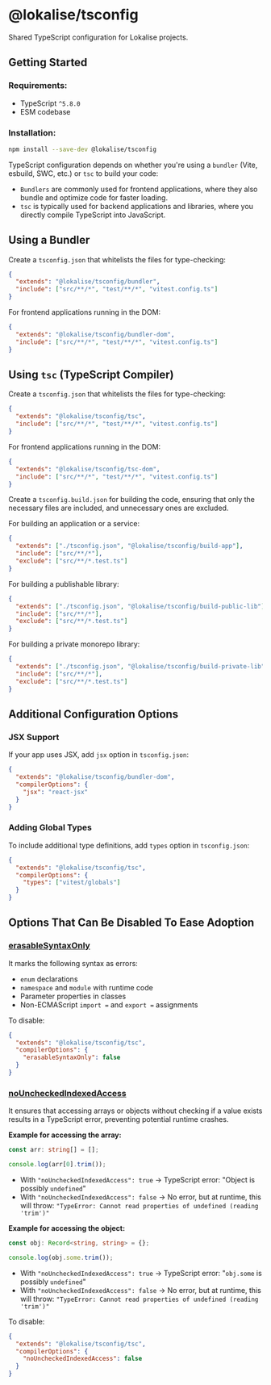 # @lokalise/tsconfig

Shared TypeScript configuration for Lokalise projects.

## Getting Started

### Requirements:
- TypeScript `^5.8.0`
- ESM codebase

### Installation:
```bash
npm install --save-dev @lokalise/tsconfig
```

TypeScript configuration depends on whether you're using a `bundler` (Vite, esbuild, SWC, etc.) or `tsc` to build your code:
- `Bundlers` are commonly used for frontend applications, where they also bundle and optimize code for faster loading.
- `tsc` is typically used for backend applications and libraries, where you directly compile TypeScript into JavaScript.

## **Using a Bundler**

Create a `tsconfig.json` that whitelists the files for type-checking:
```json
{
  "extends": "@lokalise/tsconfig/bundler",
  "include": ["src/**/*", "test/**/*", "vitest.config.ts"]
}
```

For frontend applications running in the DOM:
```json
{
  "extends": "@lokalise/tsconfig/bundler-dom",
  "include": ["src/**/*", "test/**/*", "vitest.config.ts"]
}
```

## **Using `tsc` (TypeScript Compiler)**

Create a `tsconfig.json` that whitelists the files for type-checking:
```json
{
  "extends": "@lokalise/tsconfig/tsc",
  "include": ["src/**/*", "test/**/*", "vitest.config.ts"]
}
```

For frontend applications running in the DOM:
```json
{
  "extends": "@lokalise/tsconfig/tsc-dom",
  "include": ["src/**/*", "test/**/*", "vitest.config.ts"]
}
```

Create a `tsconfig.build.json` for building the code, ensuring that only
the necessary files are included, and unnecessary ones are excluded.

For building an application or a service:
```json
{
  "extends": ["./tsconfig.json", "@lokalise/tsconfig/build-app"],
  "include": ["src/**/*"],
  "exclude": ["src/**/*.test.ts"]
}
```

For building a publishable library:
```json
{
  "extends": ["./tsconfig.json", "@lokalise/tsconfig/build-public-lib"],
  "include": ["src/**/*"],
  "exclude": ["src/**/*.test.ts"]
}
```

For building a private monorepo library:
```json
{
  "extends": ["./tsconfig.json", "@lokalise/tsconfig/build-private-lib"],
  "include": ["src/**/*"],
  "exclude": ["src/**/*.test.ts"]
}
```

## **Additional Configuration Options**

### **JSX Support**

If your app uses JSX, add `jsx` option in `tsconfig.json`:
```json
{
  "extends": "@lokalise/tsconfig/bundler-dom",
  "compilerOptions": {
    "jsx": "react-jsx"
  }
}
```

### **Adding Global Types**

To include additional type definitions, add `types` option in `tsconfig.json`:
```json
{
  "extends": "@lokalise/tsconfig/tsc",
  "compilerOptions": {
    "types": ["vitest/globals"]
  }
}
```

## **Options That Can Be Disabled To Ease Adoption**

### [erasableSyntaxOnly](https://www.typescriptlang.org/tsconfig/#erasableSyntaxOnly)

It marks the following syntax as errors:
- `enum` declarations
- `namespace` and `module` with runtime code
- Parameter properties in classes
- Non-ECMAScript `import =` and `export =` assignments

To disable:
```json
{
  "extends": "@lokalise/tsconfig/tsc",
  "compilerOptions": {
    "erasableSyntaxOnly": false
  }
}
```

### [noUncheckedIndexedAccess](https://www.typescriptlang.org/tsconfig/#noUncheckedIndexedAccess)

It ensures that accessing arrays or objects without checking if a value exists
results in a TypeScript error, preventing potential runtime crashes.

**Example for accessing the array:**
```typescript
const arr: string[] = [];

console.log(arr[0].trim());
```
- With `"noUncheckedIndexedAccess": true` → TypeScript error: "Object is possibly `undefined`"
- With `"noUncheckedIndexedAccess": false` → No error, but at runtime, this will throw:
`"TypeError: Cannot read properties of undefined (reading 'trim')"`

**Example for accessing the object:**
```typescript
const obj: Record<string, string> = {};

console.log(obj.some.trim());
```
- With `"noUncheckedIndexedAccess": true` → TypeScript error: "`obj.some` is possibly `undefined`"
- With `"noUncheckedIndexedAccess": false` → No error, but at runtime, this will throw:
`"TypeError: Cannot read properties of undefined (reading 'trim')"`

To disable:
```json
{
  "extends": "@lokalise/tsconfig/tsc",
  "compilerOptions": {
    "noUncheckedIndexedAccess": false
  }
}
```
